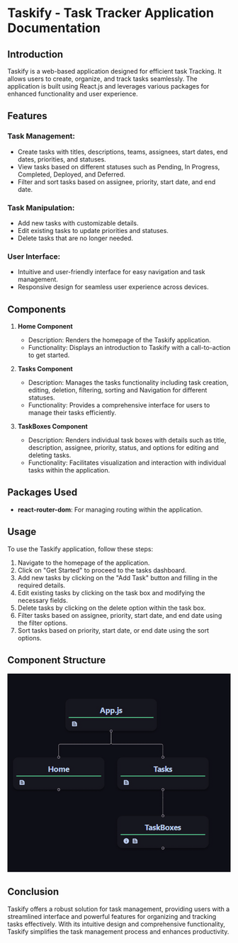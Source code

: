 # Taskify - Task Tracker Application Documentation

## Introduction

Taskify is a web-based application designed for efficient task Tracking. It allows users to create, organize, and track tasks seamlessly. The application is built using React.js and leverages various packages for enhanced functionality and user experience.

## Features

### Task Management:
- Create tasks with titles, descriptions, teams, assignees, start dates, end dates, priorities, and statuses.
- View tasks based on different statuses such as Pending, In Progress, Completed, Deployed, and Deferred.
- Filter and sort tasks based on assignee, priority, start date, and end date.

### Task Manipulation:
- Add new tasks with customizable details.
- Edit existing tasks to update priorities and statuses.
- Delete tasks that are no longer needed.

### User Interface:
- Intuitive and user-friendly interface for easy navigation and task management.
- Responsive design for seamless user experience across devices.

## Components

1. **Home Component**
   - Description: Renders the homepage of the Taskify application.
   - Functionality: Displays an introduction to Taskify with a call-to-action to get started.

2. **Tasks Component**
   - Description: Manages the tasks functionality including task creation, editing, deletion, filtering, sorting and Navigation for different statuses.
   - Functionality: Provides a comprehensive interface for users to manage their tasks efficiently.

3. **TaskBoxes Component**
   - Description: Renders individual task boxes with details such as title, description, assignee, priority, status, and options for editing and deleting tasks.
   - Functionality: Facilitates visualization and interaction with individual tasks within the application.

## Packages Used

- **react-router-dom**: For managing routing within the application.

## Usage

To use the Taskify application, follow these steps:

1. Navigate to the homepage of the application.
2. Click on "Get Started" to proceed to the tasks dashboard.
3. Add new tasks by clicking on the "Add Task" button and filling in the required details.
4. Edit existing tasks by clicking on the task box and modifying the necessary fields.
5. Delete tasks by clicking on the delete option within the task box.
6. Filter tasks based on assignee, priority, start date, and end date using the filter options.
7. Sort tasks based on priority, start date, or end date using the sort options.

## Component Structure

![App Tree](./src/components/images/tree.png)

## Conclusion

Taskify offers a robust solution for task management, providing users with a streamlined interface and powerful features for organizing and tracking tasks effectively. With its intuitive design and comprehensive functionality, Taskify simplifies the task management process and enhances productivity.
